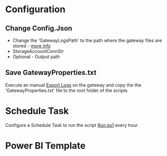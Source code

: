 # Configuration

## Change Config.Json

- Change the 'GatewayLogsPath' to the path where the gateway files are stored - [more info](https://docs.microsoft.com/en-us/data-integration/gateway/service-gateway-log-files)
- StorageAccountConnStr
- Optional - Output path
  
## Save GatewayProperties.txt

Execute an manual [Export Logs](https://docs.microsoft.com/en-us/data-integration/gateway/service-gateway-tshoot#collect-logs-from-the-on-premises-data-gateway-app) on the gateway and copy the the 'GatewayProperties.txt' file to the root folder of the scripts

# Schedule Task

Configure a Schedule Task to run the script [Run.ps1](./Run.ps1) every hour

# Power BI Template

